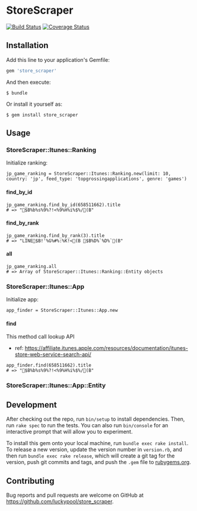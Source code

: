# StoreScraper

[![Build Status](https://travis-ci.org/luckypool/store_scraper.svg?branch=master)](https://travis-ci.org/luckypool/store_scraper)
[![Coverage Status](https://coveralls.io/repos/github/luckypool/store_scraper/badge.svg?branch=master)](https://coveralls.io/github/luckypool/store_scraper?branch=master)


## Installation

Add this line to your application's Gemfile:

```ruby
gem 'store_scraper'
```

And then execute:

    $ bundle

Or install it yourself as:

    $ gem install store_scraper

## Usage

### StoreScraper::Itunes::Ranking

Initialize ranking:

```
jp_game_ranking = StoreScraper::Itunes::Ranking.new(limit: 10, country: 'jp', feed_type: 'topgrossingapplications', genre: 'games')
```

#### find\_by\_id

```
jp_game_ranking.find_by_id(658511662).title
# => "$B%b%s%9%?!<%9%H%i%$%/(B"
```

#### find\_by\_rank

```
jp_game_ranking.find_by_rank(3).title
# => "LINE$B!'%G%#%:%K!<(B $B%D%`%D%`(B"
```

#### all

```
jp_game_ranking.all
# => Array of StoreScraper::Itunes::Ranking::Entity objects
```

### StoreScraper::Itunes::App

Initialize app:

```
app_finder = StoreScraper::Itunes::App.new
```

#### find

This method call lookup API

- ref: https://affiliate.itunes.apple.com/resources/documentation/itunes-store-web-service-search-api/

```
app_finder.find(658511662).title
# => "$B%b%s%9%?!<%9%H%i%$%/(B"
```

### StoreScraper::Itunes::App::Entity

## Development

After checking out the repo, run `bin/setup` to install dependencies. Then, run `rake spec` to run the tests. You can also run `bin/console` for an interactive prompt that will allow you to experiment.

To install this gem onto your local machine, run `bundle exec rake install`. To release a new version, update the version number in `version.rb`, and then run `bundle exec rake release`, which will create a git tag for the version, push git commits and tags, and push the `.gem` file to [rubygems.org](https://rubygems.org).

## Contributing

Bug reports and pull requests are welcome on GitHub at https://github.com/luckypool/store_scraper.

